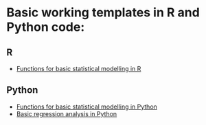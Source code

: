 <link rel="stylesheet" href="https://latex.now.sh/style.css">

# Basic working templates in R and Python code:

## R

- [Functions for basic statistical modelling in R](https://raw.githubusercontent.com/aysuvorov/medstats/master/R_scripts/medstats.R)

## Python
  
- [Functions for basic statistical modelling in Python](https://raw.githubusercontent.com/aysuvorov/medstats/master/Python_scripts/describe.py)
- [Basic regression analysis in Python](https://raw.githubusercontent.com/aysuvorov/medstats/master/Python_scripts/regressions.py)